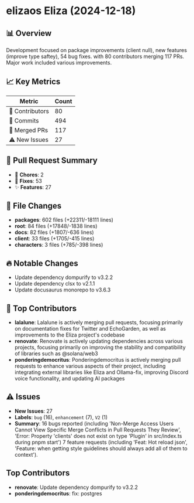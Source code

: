 # elizaos Eliza (2024-12-18)
    
## 📊 Overview
Development focused on package improvements (client null), new features (improve type saftey), 54 bug fixes. with 80 contributors merging 117 PRs. Major work included various improvements.

## 📈 Key Metrics
| Metric | Count |
|---------|--------|
| 👥 Contributors | 80 |
| 📝 Commits | 494 |
| 🔄 Merged PRs | 117 |
| ⚠️ New Issues | 27 |

## 🔄 Pull Request Summary
- 🧹 **Chores**: 2
- 🐛 **Fixes**: 53
- ✨ **Features**: 27

## 📁 File Changes
- **packages**: 602 files (+22311/-18111 lines)
- **root**: 84 files (+17848/-1838 lines)
- **docs**: 82 files (+1807/-636 lines)
- **client**: 33 files (+1705/-415 lines)
- **characters**: 3 files (+785/-398 lines)

## 🔥 Notable Changes
- Update dependency dompurify to v3.2.2
- Update dependency clsx to v2.1.1
- Update docusaurus monorepo to v3.6.3

## 👥 Top Contributors
- **lalalune**: Lalalune is actively merging pull requests, focusing primarily on documentation fixes for Twitter and EchoGarden, as well as improvements to the Eliza project's codebase
- **renovate**: Renovate is actively updating dependencies across various projects, focusing primarily on improving the stability and compatibility of libraries such as @solana/web3
- **ponderingdemocritus**: Ponderingdemocritus is actively merging pull requests to enhance various aspects of their project, including integrating external libraries like Eliza and Ollama-fix, improving Discord voice functionality, and updating AI packages

## ⚠️ Issues
- **New Issues**: 27
- **Labels**: `bug` (16), `enhancement` (7), `V2` (1)
- **Summary**: 16 bugs reported (including 'Non-Merge Access Users Cannot View Specific Merge Conflicts in Pull Requests They Review', 'Error: Property 'clients' does not exist on type 'Plugin' in src/index.ts during pnpm start') 7 feature requests (including 'Feat: Hot reload json', 'Feature: when getting style guidelines should always add all of them to context').

## Top Contributors
- **renovate**: Update dependency dompurify to v3.2.2
- **ponderingdemocritus**: fix: postgres